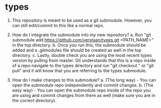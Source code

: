 # types

1. This repository is meant to be used as a git submodule. However, you can still edit/commit to this like a normal repo. 

2. How do I integrate the submodule into my new repository?
    a. Run "git submodule add https://github.com/verstaan/types.git <PATH_NAME>" in the top directory.
    b. Once you run this, the submodule should be added and a .gitmodules file should be created as well in the top directory.
    c. Lastly, double check you are using the most recent types version by pulling from master. Git understands that this is a repo inside of a repo
       navigate to the types directory and run "git checkout <branch>" or "git pull" and it will know that you are referring to the types submodule.

3. How do I make changes to this submodule?
    a. (The long way) - You can open the submodule repo independently and commit changes.
    b. (The easy way) - You can open the submodule repo inside of the repo you are using and commit changes from there as well 
       (make sure you are in the correct directory).
